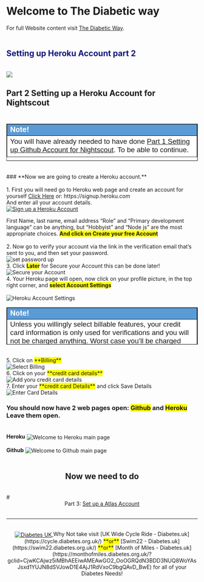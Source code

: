 <!-- this is on github live server !
docs made by D.Galloway 2019- 2021-->
# Welcome to The Diabetic way

For full Website content visit [The Diabetic Way](https://www.thediabeticway.co.uk/index.php/en/).
<br>
<br>

## <span style="color:#111478">Setting up Heroku Account part 2 </span> 
<br> 
<img width="auto" height="auto" border="0" align="center"  src="/my-project/img/Heroku/Robot face_ heroku_account.jpg" Setting up Heroku Part 2"/>




## **Part 2 Setting up a Heroku Account for Nightscout**<br><br>
 
<table width="1166" border="1" style="border-color: #000000; background-color: #ffffff;" cellpadding="1" cellspacing="1" height="98">
<tbody>
<tr style="height: 16px;">
<td style="width: 1158px; border-color: #000000; background-color: #5B9BD5;" fff=""><span style="font-size: 14pt;"><strong><span style="color: #ffffff;">Note!</span></strong></span></td>
</tr>
<tr style="height: 56.4063px;">
<td style="width: 1158px; border-color: #000000;"><span style="font-family: tahoma, arial, helvetica, sans-serif; font-size: 14pt;"> You will have already needed to have done <a href=" https://atlas-night-out.github.io/my-project/user-guide/Setting_up_Github_Account_part1/" target="_blank" title=" Part 1 Setting up Github Account for Nightscout.">Part 1 Setting up Github Account for Nightscout</a>. To be able to continue.</span></span></td>
</tr>
</tbody>
</table>
 
<br>
### **Now we are going to create a Heroku account.**<br><br>
1. First you will need go to Heroku web page and create an account for yourself <a href=" https://signup.heroku.com" target="_blank" title="Heroku Account">Click Here</a> or: https://signup.heroku.com<br>
And enter all your account details.<br>
<a href="https://signup.heroku.com" target="_blank">
  <img width="auto" height="auto" border="0" align="center"  src="/my-project/img/Heroku/sign_up.jpg" title="Sign up a Heroku Account"/></a>	

First Name, last name, email address
“Role” and “Primary development language” can be anything, but “Hobbyist” and “Node js” are the most appropriate choices. <span style="background-color: #FFFF00">**And click on Create your free Account**</span><br><br>
2. Now go to verify your account via the link in the verification email that’s sent to you, and then set your password.<br>
<img width="auto" height="auto" border="0" align="center"  src="/my-project/img/Heroku/set password.jpg" title="set password up"/><br>
3. Click <span style="background-color: #FFFF00">**Later**</span> for Secure your Account this can be done later!<br>
<img width="auto" height="auto" border="0" align="center"  src="/my-project/img/Heroku/Later for Secure your Account.jpg" title="Secure your Account"/><br>
4. Your Heroku page will open, now click on your profile picture, in the top right corner, and <span style="background-color: #FFFF00">**select Account Settings**</span><br><br>
<img width="auto" height="auto" border="0" align="center"  src="/my-project/img/Heroku/heroku Account Settings.jpg" title="Heroku Account Settings"/><br>


<table width="1166" border="1" style="border-color: #000000; background-color: #ffffff;" cellpadding="1" cellspacing="1" height="98">
<tbody>
<tr style="height: 16px;">
<td style="width: 1158px; border-color: #000000; background-color: #5B9BD5;" fff=""><span style="font-size: 14pt;"><strong><span style="color: #ffffff;">Note!</span></strong></span></td>
</tr>
<tr style="height: 56.4063px;">
<td style="width: 1158px; border-color: #000000;"><span style="font-family: tahoma, arial, helvetica, sans-serif; font-size: 14pt;"> Unless you willingly select billable features, your credit card information is only used for verifications and you will not be charged anything. Worst case you’ll be charged £0.00</span></span></td>
</tr>
</tbody>
</table><br>
5.  Click on <span style="background-color: #FFFF00">**Billing**</span><br>
<img width="auto" height="auto" border="0" align="center"  src="/my-project/img/Heroku/billing.jpg" title="Select Billing"/><br>
6.  Click on your <span style="background-color: #FFFF00">**credit card details**</span><br>
<img width="auto" height="auto" border="0" align="center"  src="/my-project/img/Heroku/Add credit Card.jpg" title="Add yoru credit card details"/><br>
7.  Enter your <span style="background-color: #FFFF00">**credit card Details**</span> and click Save Details<br>
<img width="auto" height="auto" border="0" align="center"  src="/my-project/img/Heroku/enter payment details.jpg" title="Enter Card Details"/><br>

### You should now have 2 web pages open: <span style="background-color: #FFFF00">**Github**</span> and <span style="background-color: #FFFF00">**Heroku**</span> Leave them open.<br><br>
**Heroku**
<img width="auto" height="auto" border="0" align="center"  src="/my-project/img/Heroku/welcome to heroku.jpg" title="Welcome to Heroku main page"/><br><br>
**Github**
<img width="auto" height="auto" border="0" align="center"  src="/my-project/img/Heroku/github & heroku open.jpg" title="Welcome to Github main page"/><br><br>

## <center>Now we need to do <br></center>
<br>
# <center>Part 3: <a href="https://atlas-night-out.github.io/my-project/user-guide/Setting_up_Atlas_Account_part3/" target="_blank" title="set up a Atlas Account - Part 3">Set up a Atlas Account</a> </center>
<br>

**********************************************************************************************

<br>
<a href="https://www.diabetes.org.uk/" target="_blank">
 <center> <img width="auto" height="auto" border="0" align="center"  src="/my-project/img/Diabetesuk/pngarea.com_rutgers-logo-png-8467605.png" title="Diabetes UK"/>
</a>               Why Not take visit [UK Wide Cycle Ride - Diabetes.uk](https://cycle.diabetes.org.uk/) <span style="background-color: #FFFF00">**or**</span>  [Swim22 - Diabetes.uk](https://swim22.diabetes.org.uk/) <span style="background-color: #FFFF00">**or**</span> [Month of Miles - Diabetes.uk](https://monthofmiles.diabetes.org.uk/?gclid=CjwKCAjwz5iMBhAEEiwAMEAwGO2_OoOGRQdN3BDD3NUQ8WoYAsJsxd1YUJN8dSVJowD1E4AjJ1RdVxoC9bgQAvD_BwE) for all of your Diabetes Needs!
</center>

<!--  
***********************************************************************************************************************************************************
below needs removing when finished!!!!!!!!!!!!!
*************************************************************************************************************************************************************

8. Now go back to your Github account, and make sure you’re in your ( Your Github account name / cgm-remote-monitor)<br>




In your case it will be ( Your Github Account Name / cgm-remote-monitor)
 

 
Github_cgm-remote-monitor-Repository
Github_cgm-remote-monitor-Repository
 

In the repository, scroll down to where the Readme file is displayed, and click the Purple Deploy to Heroku button.
 

If you are doing this process on a phone or tablet, you may not see the Readme displayed on scrolling — have your browser load the Desktop version of the page first.
 

 

Make sure to write all settings down if you can! Things like App name, API secret you will need in a lot of other setups so it’s important to document it.
On the Heroku screen that opens, fill in the information requested:
App name: Your site will have a URL like “your-app-name.herokuapp.com”. This is where you choose the “your-app-name” part. In my case I called mine app-name: t1diabetics
Region: No matter where you are, this setting does not impact you; leave it on United States.
Config Vars: Most of these are populated with defaults that will be fine for a typical setup. All of them can be edited later. There are a few you will want to note during this setup though:
API SECRET: This is required. Enter a passphrase you will use for your site. It has to be   12 characters no less or you will get errors!
BG HIGH, BG LOW, BG TARGET BOTTOM, and TARGET TOP:
The thresholds at which your site will alert you. HIGH and LOW are your “urgent” thresholds
TARGET BOTTOM and TARGET TOP
are the top and bottom of your “good” ranges.
As of version 13.0, these values can be entered in either mg/dl or mmol/L
I will do another Video on the setup of the Bridge Server, ignore this for now.
If you are outside the US, set BRIDGE SERVER to “EU” (in capitals, without the quotation marks. If you are inside the US, leave it as it is.
DISPLAY UNITS: Units will be mg/dl by default. If you want mmol/L, enter “mmol” or “mmol/L” here.
ENABLE: This variable that turns on all the features you want to use with adding plug in’s
There’s a list of all of the plug in’s and what they do here. (The ones you can choose to enable are under the heading “Advanced Plug in’s”)
See Link in description below:
https://github.com/nightscout/cgm-remote-monitor#plugins
Now click the Deploy app button at the bottom of the page.
Heroku will begin deployment, going through a list of automated steps at the bottom of the page. This process can take a while be patient!
During the “Configure environment” step, you will be asked to add a credit/debit card to the account.
All Heroku accounts need a card on file to verify the account and allow for paid add-ons. You will never be charged without explicitly opting into extra levels of service, and for a typical Nightscout site you won’t ever need anything extra.
 

Fill in your details, you will never be charged without explicitly opting into extra levels of service, and for a typical Nightscout site you won’t ever need anything extra
Sometimes you might have an error or issue’s in doing this process due to incorrect password or need to verify again then go to https://heroku.com/verify
After adding your Card Details again, Click save
and go back to the Deployment page.
Click the Deploy app button again, and it should complete this time.
Again, this will take a few minutes be patient!
Congratulations! Your app was successfully deployed
Right click View to open in a new tab also Right click Manage App so both are open in new tabs
I got a error due to the API Secret password being incorrectly done!
Go to your Heroku Account you just made.
You are now in your Heroku Account
Go to Settings
Select Reveal Config Vars
Scroll down until you come to the API Secret and edit it and make sure password is 12 characters
Click save
Now go back and refresh your Nightscout Site you created
Your Heroku site is now created
Make sure to write your Nightscout App URL down for safe keepings as will need this later.
We now need to add your Nightscout App URL into Xdrip for your CGM data to go to Nightscout there are lots of different ways to do this, but for this setup I’m going to show you in Xdrip how to add base URL into it, which will be in another video.
We will also need to setup your profile editor which I will also do in another video
 

If you have not setup xdrip already see my other video on utube How to Installing Xdrip at https://youtu.be/7Qwr4HrchTU It is also on The Diabetic way Website
 

Has you will need to have xdrip installed before we can add your base URL for Nightscout to work
Please note this xdrip setup was not made with the same Github accounts so urls and names will be different until I can make an updated xdrip video.
Now we need to see How to add Base URL into xDrip
See Part 3 How to add Base URL into Xdrip




h) Add a database username (for example nightscout) and a database password (in the example below soo5ecret but please change it!).

<br>

Write down these credentials in the boxes below (yes, in this browser window you're reading now, unless you're reading a printed version). You’ll need them later.

<br>
Database password:<input type="text" id="myPwd" value="click here, delete and put your own " size="32">
<br>

Database username:<input type="text" id="myUsr" value="click here, delete and put your own" size="32">

<br>
Paste the string in the box below `(yes, in this browser window you're reading now, unless you're reading a printed version)`
<input type="text" id="myAtlas" value="click here, delete and paste your Atlas connection string" size="100">
<br>

Database Name: <input type="text" id="mydB" value="click here, delete and put your own" size="30">
<br>
Click the Generate button (just here below this line: in this browser window you're reading):

<br>


<button onclick="Generate()">Generate</button>




Field1: <input type="text" id="field1" value="Hello World!"><br>
Field2: <input type="text" id="field2"><br><br>
Field3: <input type="text" id="field3"><br><br>
<button onclick="myFunction()">Copy Text</button>

<p>A function is triggered when the button is clicked. The function copies the text from Field1 into Field2.</p>

<script>
function myFunction() {
  document.getElementById("field3").value = document.getElementById("field1","field2").value;
}
</script>







<img width="auto" height="auto" border="0" align="center"  src="/img/Atlas/Robot face_ Atlas account_860x462.jpg" Setting up Atlas Part 3"/>



<font size="4">

This is a regular paragraph.

Paragraph:

1. **Now Open another tab**  to make a Mongodb Atlas** Account: <a href="https://www.mongodb.com/cloud/atlas" target="_blank" title="Click Start Free">See Here</a> 
  and **click** Start Free
 <img width="auto" height="auto" border="0" align="center"  src="/img/Atlas/MongoDB Atlas start free.jpg"Click Start"/>
      2. **No need to do this part** but I did.<img width="auto" height="auto" border="0" align="center"  src="/img/Atlas/MongoDB_Atlas account_setup.jpg"MongoDB Atlas Account Setup.jp"/>
 <br>
      3. Sub item three<br>
2. Item two


* Enter your information and then click Get Started Free
  <img width="auto" height="auto" border="0" align="center"  src="/img/Atlas/MongoDB Atlas fill in details2.jpg"Fill in your details"/>
  
  
  Select Create a cluster in Shared Clusters (FREE)
  
  
 
  
  Leave all default values and click Create Cluster
  
  
  
  
  
  Atlas will create your default cluster, wait until it is complete... (can take more than 3 minutes)
  
  
  
   Click on CONNECT
   
   
   f. Click on Allow Access from Anywhere
   
   
   Click on Add IP Address
   
   
   
   
   h) Add a database username (for example nightscout) and a database password (in the example below soo5ecret but please change it!).
   
   
   i) Then click Create Database User.
   
   
   j)Click on Choose a connection method
   
   
   Select Connect your application
   
   
   
   Copy the connection string: click Copy and paste it somewhere to edit it (like Notepad).
   
</font>
 

Check what version you are upto on your Nightscout site. In my example I'm on version  14.06 (Liquorice)

<table width="1166" border="1" style="border-color: #000000; background-color: #ffffff;" cellpadding="1" cellspacing="1" height="98">
<tbody>
<tr style="height: 16px;">
<td style="width: 1158px; border-color: #000000; background-color: #5B9BD5;" fff=""><span style="font-size: 14pt;"><span style="color: #ffffff;">Note! video, see below</span></span></td>
</tr>
<tr style="height: 56.4063px;">
<td style="width: 1158px; border-color: #000000;"><span style="font-family: tahoma, arial, helvetica, sans-serif; font-size: 14pt;">
<iframe width="850" height="415" src="https://www.youtube.com/embed/MFsbm45b6YY" title="YouTube video player" frameborder="0" allow="accelerometer; autoplay; clipboard-write; encrypted-media; gyroscope; picture-in-picture" allowfullscreen></iframe>  </span></td>
</tr>
</tbody>
</table>



Updating your website to the latest version
 <a href="https://github.com/nightscout/cgm-remote-monitor/releases" target="_blank" title="Nightscout Release Versions">See Here</a> for the 
 current released version at moment) is easy with the update tool linked below. 


 
## Instructions

These instruction have been made on the 28 <span style="background-color: #FFFF00">**April 2021**</span><br>
<br>
<table width="1166" border="1" style="border-color: #000000; background-color: #ffffff;" cellpadding="1" cellspacing="1" height="98">
<tbody>
<tr style="height: 16px;">
<td style="width: 1158px; border-color: #000000; background-color: #5B9BD5;" fff=""><span style="font-size: 14pt;"><strong><span style="color: #ffffff;">Note!</span></strong></span></td>
</tr>
<tr style="height: 56.4063px;">
<td style="width: 1158px; border-color: #000000;"><span style="font-family: tahoma, arial, helvetica, sans-serif; font-size: 14pt;">Azure Users
as of 0.12, Nightscout no longer supports the free Azure platform now. If you really want to keep using Azure, don’t update to any version above 0.12</span></td>
</tr>
</tbody>
</table>
<br>

# Step 1 Update Github Repo

* Log into your GitHub Account.<a href="https://github.com/" target="_blank" title="GitHub Login">-- Here --</a>
<span style="background-color: #FFFF00">**Wait**</span>: Make sure you’re actually signed into your GitHub account and <span style="background-color: #FFFF00">**Check**</span> by looking in the upper right corner of the page to verify. You cannot do this later.<span style="background-color: #FFFF00">**Best to do it now!.**</span> 
😉 <br>

* Now<a href="http://nightscout.github.io/pages/update-fork/" target="_blank" title="Update Tool">-- Click Here --</a> to open the <span style="background-color: #FFFF00">**update tool or image below!**</span>for Nightscout in a new tab from Github. Make sure both are open<br>

* Enter your GitHub <span style="background-color: #FFFF00">**username**</span> and click the blue button that says Check for updates. (Note: your username is not an email address.)<br>


<a href="http://nightscout.github.io/pages/update-fork/" target="_blank">
  <img width="auto" height="auto" border="0" align="center"  src="/img/Nightscout/Time to Update Nightscout.png" title="Update Tool"/>
</a>
click the blue button that says<span style="background-color: #FFFF00">**Checks for updates**</span>

* If an update is available, the tool will tell you this,and provide directions for you, and also give you a button that will take you to <span style="background-color: #FFFF00">**GitHub**</span> to finish the process.

<a href="http://nightscout.github.io/pages/update-fork/" target="_blank">
  <img width="auto" height="auto" border="0" align="center"  src="/img/Nightscout/update availible.jpg" title="Update Tool"/></a><br>
  
* <span style="background-color: #FFFF00">**Click the Continue updating at GitHub button.**</span> Review the directions on the screen that pops up, and continue.

## step 1 `(see Step1 & Step2 video below)`

* <span style="background-color: #FFFF00">**Click "Create pull request"**</span> Your fork must be on the left side  
<a >
  <img width="auto" height="auto" border="0" align="center"  src="/img/Nightscout/step1_creat_pull_request.jpg" title="Your fork must be on the left side and the nightscout/cgm-remote-monitor must be on the right. right."/></a>
 and the <span style="background-color: #FFFF00">**nightscout/cgm-remote-monitor must be on the right.**</span><br>
 
## step 2 create pull request

* Click <span style="background-color: #FFFF00">**"Create pull request” again,**</span> do not change the comparison. Your fork must be on the left side and the nightscout/cgm-remote-monitor must be on the right side.
<a >
  <img width="auto" height="auto" border="0" align="center"  src="/img/Nightscout/step 2 create pull request again.jpg" title="Your fork must be on the left side and the nightscout/cgm-remote-monitor must be on the right. right."/></a>
* <span style="background-color: #FFFF00">** Also Give your pull request a name**</span> like “Update” or “Sweet Liquorice Update” — doesn’t really matter what this is.

## Step 1 & Step 2 Video
<br>


<table width="1166" border="1" style="border-color: #000000; background-color: #ffffff;" cellpadding="1" cellspacing="1" height="98">
<tbody>
<tr style="height: 16px;">
<td style="width: 1158px; border-color: #000000; background-color: #5B9BD5;" fff=""><span style="font-size: 14pt;"><span style="color: #ffffff;">step 1 & Step 2 Video</span></span></td>
</tr>
<tr style="height: 56.4063px;">
<td style="width: 1158px; border-color: #000000;"><span style="font-family: tahoma, arial, helvetica, sans-serif; font-size: 14pt;">
<iframe width="850" height="415" src="https://www.youtube.com/embed/6tGsLOE1BuE" title="YouTube video player" frameborder="0" allow="accelerometer; autoplay; clipboard-write; encrypted-media; gyroscope; picture-in-picture" allowfullscreen></iframe>  </span></td>
</tr>
</tbody>
</table>


 <br>


## step 3 merge pull request

* Click <span style="background-color: #FFFF00">**"Merge pull request**</span>

<a >
  <img width="auto" height="auto" border="0" align="center"  src="/img/Nightscout/step 3 merge pull request.jpg" title="Merge pull request"/></a>
  
* or see video below
<br>
<table width="1166" border="1" style="border-color: #000000; background-color: #ffffff;" cellpadding="1" cellspacing="1" height="98">
<tbody>
<tr style="height: 16px;">
<td style="width: 1158px; border-color: #000000; background-color: #5B9BD5;" fff=""><span style="font-size: 14pt;"><span style="color: #ffffff;">Note! video,</span></span></td>
</tr>
<tr style="height: 56.4063px;">
<td style="width: 1158px; border-color: #000000;"><span style="font-family: tahoma, arial, helvetica, sans-serif; font-size: 14pt;">
<iframe width="850" height="415" src="https://www.youtube.com/embed/gUEqZAfPEZ4" title="YouTube video player" frameborder="0" allow="accelerometer; autoplay; clipboard-write; encrypted-media; gyroscope; picture-in-picture" allowfullscreen></iframe>  </span></td>
</tr>
</tbody>
</table>



## step 4 confirm merge
<br>
* Now Click the  <span style="background-color: #FFFF00">**Confirm merge button.**</span>
<a>
  <img width="auto" height="auto" border="0" align="center"  src="/img/Nightscout/step 4 click  confirm merge.jpg" title="Step 4 Confirm Merge"/></a>

## step 5 merged

* If you see <span style="background-color: #FFFF00">**"Merged" in purple,**</span> you have successfully updated your fork. If you're using Heroku you will need to to push the Deploy Branch button, in the Manual deploy section of the Deploy page.

* <span style="background-color: #FFFF00">**You have successfully updated your GitHub repository**</span>, now let's deploy it in Heroku.
<br>
<br>
<table width="1166" border="1" style="border-color: #000000; background-color: #ffffff;" cellpadding="1" cellspacing="1" height="98">
<tbody>
<tr style="height: 16px;">
<td style="width: 1158px; border-color: #000000; background-color: #db4e12;" fff=""><span style="font-size: 14pt;"><strong><span style="color: #ffffff;">Note!</span></strong></span></td>
</tr>
<tr style="height: 56.4063px;">
<td style="width: 1158px; border-color: #000000;"><span style="font-family: tahoma, arial, helvetica, sans-serif; font-size: 14pt;">If you’re on Heroku and have Automatic Deploys enabled, you’re done!<br>
 If you don’t have Automatic Deploys on yet, or aren’t sure, run through these steps below!</span></td>
</tr>
</tbody>
</table>

# Step6: Deploy in Heroku
<br>

 
* Log into <a href="https://id.heroku.com/login" target="_blank" title="Nightscout Release Versions">Heroku</a>  
<a href="https://id.heroku.com/login" target="_blank">
  <img width="auto" height="auto" border="0" align="center"  src="/img/Heroku/log into heroku.jpg" title="Log into Heroku"/>
</a>

* Select your app `(In my case The Dibetic Way)`
<img width="auto" height="auto" border="0" align="center"  src="/img/Heroku/Select_your_App.jpg" title="Select Deploy Tab"/>
<br>

* In the middle bit, click on the GitHub button if it isn’t already showing as connected. It will ask you to authorize the connection if you’re doing it for the first time.

<img width="auto" height="auto" border="0" align="center"  src="/img/Heroku/github connected.jpg" title="Select Deploy Tab"/>
<br>

* Type “cgm” into the repo-name search box, and click Search
<br>

* Click the Connect button once it finds your cgm-remote-monitor repository. You should now be connected
<br>

<table width="1166" border="1" style="border-color: #000000; background-color: #ffffff;" cellpadding="1" cellspacing="1" height="98">
<tbody>
<tr style="height: 16px;">
<td style="width: 1158px; border-color: #000000; background-color: #5B9BD5;" fff=""><span style="font-size: 14pt;"><span style="color: #ffffff;">Note! see video</span></span></td>
</tr>
<tr style="height: 56.4063px;">
<td style="width: 1158px; border-color: #000000;"><span style="font-family: tahoma, arial, helvetica, sans-serif; font-size: 14pt;">
<iframe width="850" height="415" src="https://www.youtube.com/embed/5S2lcc5XY_g" title="YouTube video player" frameborder="0" allow="accelerometer; autoplay; clipboard-write; encrypted-media; gyroscope; picture-in-picture" allowfullscreen></iframe>  </span></td>
</tr>
</tbody>
</table>
  
* Or if Heroku is not connected to GitHub, scroll down and click Connect to GitHub, if a popup window opens and requires authorization, click Authorize Heroku
<br>
  
* Now after connecting to Gitnub, Scroll down to the bottom of the page, make sure to select the <span style="background-color: #FFFF00">master branch</span>  and then click <span style="background-color: #FFFF00"> Deploy Branch</span>
<br>
  <img width="auto" height="auto" border="0" align="center"  src="/img/Heroku/masterthendeploy.jpg" title="Select master then Deploy Branch"/>
</a>
<br>
* Build will start, do not interfere and wait for completion. It can take a while <span style="background-color: #FFFF00">approximately around 10 minutes Do not Interrupt the process</span>  has it can lead to a broken site and you'll need to restart again.
<br>  
  <img width="auto" height="auto" border="0" align="center"  src="/img/Heroku/Build-will-start.jpg" title="Build will start and information will scroll in the log window"/>
</a>
<br>
*  Wait until the deploy process completes and <span style="background-color: #FFFF00">click View</span> if nothing happens click Manage App then upper right Open App
<br>
  <img width="auto" height="auto" border="0" align="center"  src="/img/Heroku/view-App.jpg" title="Delect View now that the deploy process is complete"/></a>
<br>
*  Your site will open and  it should be at the latest version on your Nightscout Site
<br>
* <span style="background-color: #FFFF00">You're Finished!</span> 
* Head over to your Nightscout site and check its updated!


<table width="1166" border="1" style="border-color: #000000; background-color: #ffffff;" cellpadding="1" cellspacing="1" height="98">
<tbody>
<tr style="height: 16px;">
<td style="width: 1158px; border-color: #000000; background-color: #5B9BD5;" fff=""><span style="font-size: 14pt;"><span style="color: #ffffff;">Check if Nightscout as updated Video</span></span></td>
</tr>
<tr style="height: 56.4063px;">
<td style="width: 1158px; border-color: #000000;"><span style="font-family: tahoma, arial, helvetica, sans-serif; font-size: 14pt;">
<iframe width="850" height="415" src="https://www.youtube.com/embed/MFsbm45b6YY" title="YouTube video player" frameborder="0" allow="accelerometer; autoplay; clipboard-write; encrypted-media; gyroscope; picture-in-picture" allowfullscreen></iframe>  </span></td>
</tr>
</tbody>
</table>
<br>

<table width="1166" border="1" style="border-color: #000000; background-color: #ffffff;" cellpadding="1" cellspacing="1" height="98">
<tbody>
<tr style="height: 16px;">
<td style="width: 1158px; border-color: #000000; background-color: #5B9BD5;" fff=""><span style="font-size: 14pt;"><span style="color: #ffffff;">Helpfull Note!</span></span></td>
</tr>
<tr style="height: 56.4063px;">
<td style="width: 1158px; border-color: #000000;"><span style="font-family: tahoma, arial, helvetica, sans-serif; font-size: 14pt;">
<span style="background-color: #00000">To let your site finish updating itself as soon as you update your fork in the future with another Pull Request, enable Automatic Deploys here (from the master branch):
<br>                                                                </span> 

<iframe width="850" height="415" src="https://www.youtube.com/embed/x73tDH-ln4A" title="YouTube video player" frameborder="0" allow="accelerometer; autoplay; clipboard-write; encrypted-media; gyroscope; picture-in-picture" allowfullscreen></iframe>  <span style="background-color: #FFFFFF"> If you’ve just turned the Automatic thing on, you’ll need to manually do the first deploy — make sure the branch is on master, and click the Deploy Branch button:</span></td>
</tr>
</tbody>
</table>
<br>



<table width="1266" border="1" style="border-color: #000000; background-color: #ffffff;" cellpadding="1" cellspacing="1" height="98">
<tbody>
<tr style="height: 16px;">
<td style="width: 1158px; border-color: #000000; background-color: #FF0000;" fff=""><span style="font-size: 14pt;"><strong><span style="color: #ffffff;">Warning!</span></strong></span></td>
</tr>
<tr style="height: 56.4063px;">
<td style="width: 1158px; border-color: #000000;"><span style="font-family: tahoma, arial, helvetica, sans-serif; font-size: 14pt;"> 1: Some new features, updates, or bug fixes may require that you clear your browser cache before you will see the changes taken effect<br/> 2: If you get no errors and no readings after a while see about doing a <a href="http://127.0.0.1:8000/user-guide/Redeploying%20your%20repository/" target="_blank" title="Redeploying your repository link">Redeploying your repository</a> </span></td>
</tr>
</tbody>
</table>
***********************************************************************************************************************************************************
above needs removing when finished!!!!!!!!!!!!!
*************************************************************************************************************************************************************
-->

  <!--  
  
  mkdocs.yml    # The configuration file.
    docs/
    index.md  # The documentation homepage.
       ...       # Other markdown pages, images and other files.
		
		
		
<a href="http://nightscout.github.io/pages/update-fork/" target="_blank">
  <img width="auto" height="auto" border="0" align="center"  src="/img/Nightscout/Time to Update Nightscout.png" title="Update Tool"/></a>		
		
		
adding 	Yellow Hightligher!!!!!!!!	
<span style="background-color: #FFFF00">**Marked text**</span>


<a>
  <img width="auto" height="auto" border="0" align="center"  src="/img/Nightscout/Time to Update Nightscout.png" title="Update Tool"/></a>	




Adding a image
<a href="https://www.youtube.com/watch?v=MFsbm45b6YY" target="_blank">
  <img width="auto" height="auto" border="0" align="center"  src="/img/Nightscout/nightscout version_14.06.jpg" title="Version of Nightscout Video"/>
</a>


Adding Video

<iframe width="850" height="415" src="https://www.youtube.com/embed/MFsbm45b6YY" title="YouTube video player" frameborder="0" allow="accelerometer; autoplay; clipboard-write; encrypted-media; gyroscope; picture-in-picture" allowfullscreen></iframe>

Note
**Note:** a note is something that needs to be mentioned but is apart from the context.


List
This is a regular paragraph.

Paragraph:

1. **Now Open another tab**  to make a Mongodb Atlas** Account: <a href="https://www.mongodb.com/cloud/atlas" target="_blank" title="Click Start Free">See Here</a> 
  and **click** Start Free
 <img width="auto" height="auto" border="0" align="center"  src="/img/Atlas/MongoDB Atlas start free.jpg"Click Start"/>
   2. Sub item two
   3. Sub item three
2. Item two



font size
<font size="4">

</font>



Table
| Syntax | Description |
| ----------- | ----------- |
| Header | Title |
| Paragraph | Text |


-->

